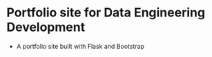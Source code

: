 # Portfolio site for Data Engineering Development

- A portfolio site built with Flask and Bootstrap
